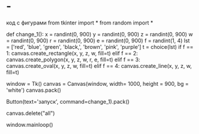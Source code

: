 # -
код с фигурами
from tkinter import *
from random import *

def change_1():
  x = randint(0, 900)
  y = randint(0, 900)
  z = randint(0, 900)
  w = randint(0, 900)
  r = randint(0, 900)
  e = randint(0, 900)
  f = randint(1, 4)
  lst = ['red', 'blue', 'green', 'black,', 'brown', 'pink', 'purple']
  t = choice(lst)
  if f == 1:
    canvas.create_rectangle(x, y, z, w, fill=t)
  elif f == 2:
    canvas.create_polygon(x, y, z, w, r, e, fill=t)
  elif f == 3:
    canvas.create_oval(x, y, z, w, fill=t)
  elif f == 4:
    canvas.create_line(x, y, z, w, fill=t)

window = Tk()
canvas = Canvas(window, width= 1000, height = 900, bg = 'white')
canvas.pack()

Button(text='запуск', command=change_1).pack()

canvas.delete("all")

window.mainloop()
